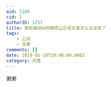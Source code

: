 ```yaml
---
aid: 1168
cid: 1
authorID: 1757
title: 那些被404的微信公众号文章怎么关注呢？
tags:
    - 公众
    - 文章
comments: []
date: 2019-05-10T10:40:00.000Z
category: 问答
---
```


谢谢
